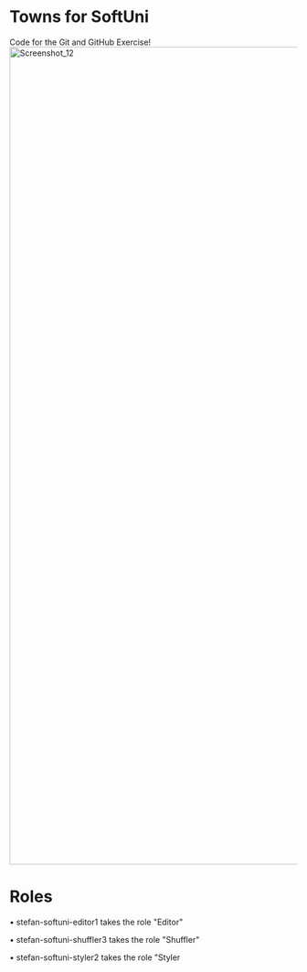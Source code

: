 # Towns for SoftUni
Code for the Git and GitHub Exercise!
<img width="1432" alt="Screenshot_12" src="https://github.com/StefanKantardzhiev/Towns/assets/103639205/a84bfa9d-d8c0-4e68-a7de-25299d9cc571">

# Roles

• stefan-softuni-editor1 takes the role "Editor"

• stefan-softuni-shuffler3 takes the role "Shuffler"

• stefan-softuni-styler2 takes the role "Styler
